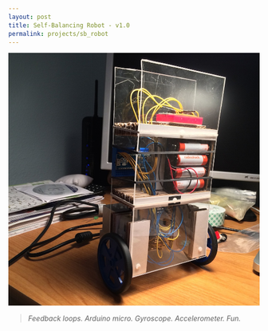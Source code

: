 ```yaml
---
layout: post
title: Self-Balancing Robot - v1.0
permalink: projects/sb_robot
---
```


![The self-balancing robot!](/assets/r_sq.jpg "The self-balancing robot!")

> *Feedback loops. Arduino micro. Gyroscope. Accelerometer. Fun.*

<!--comingsoon-->